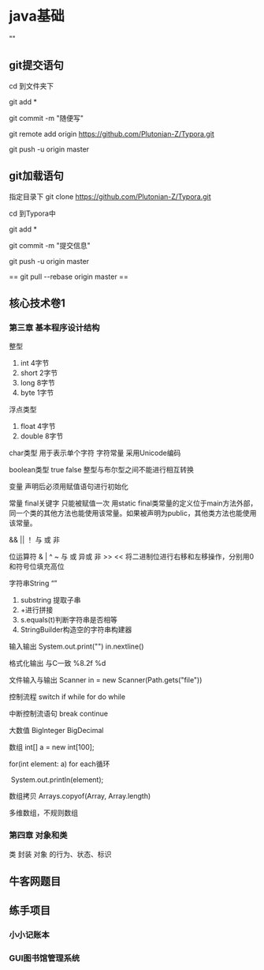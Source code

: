 # java基础

""

## git提交语句



cd 到文件夹下

git add *

git commit -m "随便写"

git remote add origin https://github.com/Plutonian-Z/Typora.git

git push -u origin master



## git加载语句



指定目录下 git clone https://github.com/Plutonian-Z/Typora.git

cd 到Typora中

git add *

git commit -m "提交信息"

git push -u origin master

== git pull --rebase origin master ==



## 核心技术卷1

### 第三章 基本程序设计结构



整型 

1. int 4字节
2. short 2字节
3. long 8字节
4. byte 1字节

浮点类型

1. float 4字节
2. double 8字节

char类型 用于表示单个字符 字符常量 采用Unicode编码

boolean类型 true false 整型与布尔型之间不能进行相互转换

变量 声明后必须用赋值语句进行初始化

常量 final关键字 只能被赋值一次 用static final类常量的定义位于main方法外部，同一个类的其他方法也能使用该常量。如果被声明为public，其他类方法也能使用该常量。

&& || ！ 与 或 非

位运算符 & | ^ ~ 与 或 异或 非   >> << 将二进制位进行右移和左移操作，分别用0和符号位填充高位

字符串String “” 

1. substring 提取子串
2. +进行拼接
3. s.equals(t)判断字符串是否相等
4. StringBuilder构造空的字符串构建器

输入输出 System.out.print("")   in.nextline()

格式化输出 与C一致  %8.2f  %d 

文件输入与输出 Scanner in = new Scanner(Path.gets("file"))

控制流程  switch  if  while  for  do while 

中断控制流语句 break continue

大数值 BigInteger BigDecimal

数组 int[] a = new int[100];

for(int element: a)          for each循环 

​	System.out.println(element);

数组拷贝 Arrays.copyof(Array, Array.length)

多维数组，不规则数组 

### 第四章 对象和类



类 封装 对象 的行为、状态、标识



























## 牛客网题目











## 练手项目 



### 小小记账本



### GUI图书馆管理系统





